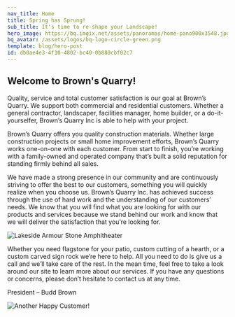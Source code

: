 ```yaml
---
nav_title: Home
title: Spring has Sprung!
sub_title: It's time to re-shape your Landscape!
hero_image: https://bq.imgix.net/assets/panoramas/home-pano900x3548.jpg?fit=crop&w=1300&h=600&q=90&s=2d2b3ae8c65abb1e9579b160ca135257
bq_avatar: /assets/logos/bq-logo-circle-green.png
template: blog/hero-post
id: db0ae4e3-4f10-4802-bc40-0b880cbf02c7
---
```

<h2>Welcome to Brown's Quarry!</h2>
<p>Quality, service and total customer satisfaction is our goal at Brown’s Quarry. We support both commercial and residential customers. Whether a general contractor, landscaper, facilities manager, home builder, or a do-it-yourselfer, Brown’s Quarry Inc is able to help with your project.</p>
<p>Brown’s Quarry offers you quality construction materials. Whether large construction projects or small home improvement efforts, Brown’s Quarry works one-on-one with each customer. From start to finish, you’re working with a family-owned and operated company that’s built a solid reputation for standing firmly behind all sales.</p>
<p>We have made a strong presence in our community and are continuously striving to offer the best to our customers, something you will quickly realize when you choose us. Brown’s Quarry Inc. has achieved success through the use of hard work and the understanding of our customers’ needs. We know that you will find what you are looking for with our products and services because we stand behind our work and know that we will deliver the satisfaction that you’re looking for.</p>
<p>
<img src="https://bq.imgix.net/assets/amphitheater/10-rich.jpg?fit=crop&w=800&h=400&q=90&s=8f59f37255294b18ad6abe3fea293d33" class="oversized captioned" alt="Lakeside Armour Stone Amphitheater" data-action="zoom">
</p>
<p>Whether you need flagstone for your patio, custom cutting of a hearth, or a custom carved sign rock we’re here to help. All you need to do is give us a call and we’ll take care of the rest. In the mean time, feel free to take a look around our site to learn more about our services. If you have any questions or concerns, please don’t hesitate to contact us at any time.</p>
<p>President – Budd Brown</p>
<p>
<img src="https://bq.imgix.net/assets/portfolio/01-0729.jpg?fit=crop&w=800&h=400&q=90&s=d150283184e248bb3fd3143f2c7bbc00" class="oversized captioned" alt="Another Happy Customer!" data-action="zoom">
</p>
